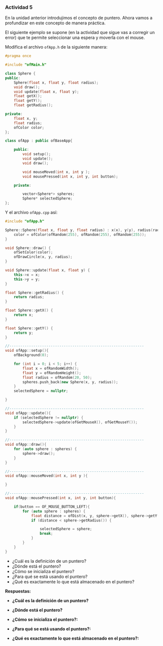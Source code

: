 ### Actividad 5

En la unidad anterior introdujimos el concepto de puntero. Ahora vamos a profundizar en este concepto de manera práctica.

El siguiente ejemplo se supone (en la actividad que sigue vas a corregir un error) que te permite seleccionar una espera y moverla con el mouse.

Modifica el archivo `ofApp.h` de la siguiente manera:

```cpp
#pragma once

#include "ofMain.h"

class Sphere {
public:
    Sphere(float x, float y, float radius);
    void draw();
    void update(float x, float y);
    float getX();
    float getY();
    float getRadius();

private:
    float x, y;
    float radius;
    ofColor color;
};

class ofApp : public ofBaseApp{

    public:
        void setup();
        void update();
        void draw();

        void mouseMoved(int x, int y );
        void mousePressed(int x, int y, int button);

    private:

        vector<Sphere*> spheres;
        Sphere* selectedSphere;
};
```

Y el archivo `ofApp.cpp` así:

```cpp
#include "ofApp.h"

Sphere::Sphere(float x, float y, float radius) : x(x), y(y), radius(radius) {
    color = ofColor(ofRandom(255), ofRandom(255), ofRandom(255));
}

void Sphere::draw() {
    ofSetColor(color);
    ofDrawCircle(x, y, radius);
}

void Sphere::update(float x, float y) {
    this->x = x;
    this->y = y;
}

float Sphere::getRadius() {
    return radius;
}

float Sphere::getX() {
    return x;
}

float Sphere::getY() {
    return y;
}

//--------------------------------------------------------------
void ofApp::setup(){
    ofBackground(0);

    for (int i = 0; i < 5; i++) {
        float x = ofRandomWidth();
        float y = ofRandomHeight();
        float radius = ofRandom(20, 50);
        spheres.push_back(new Sphere(x, y, radius));
    }
    selectedSphere = nullptr;

}

//--------------------------------------------------------------
void ofApp::update(){
    if (selectedSphere != nullptr) {
        selectedSphere->update(ofGetMouseX(), ofGetMouseY());
    }
}

//--------------------------------------------------------------
void ofApp::draw(){
    for (auto sphere : spheres) {
        sphere->draw();
    }
}

//--------------------------------------------------------------
void ofApp::mouseMoved(int x, int y ){

}

//--------------------------------------------------------------
void ofApp::mousePressed(int x, int y, int button){

    if(button == OF_MOUSE_BUTTON_LEFT){
        for (auto sphere : spheres) {
            float distance = ofDist(x, y, sphere->getX(), sphere->getY());
            if (distance < sphere->getRadius()) {

                selectedSphere = sphere;
                break;
            }
        }
    }
}
```

- ¿Cuál es la definición de un puntero?
- ¿Dónde está el puntero?
- ¿Cómo se inicializa el puntero?
- ¿Para qué se está usando el puntero?
- ¿Qué es exactamente lo que está almacenado en el puntero?

**Respuestas:**

- **¿Cuál es la definición de un puntero?**

    

- **¿Dónde está el puntero?**


  
- **¿Cómo se inicializa el puntero?:**



- **¿Para qué se está usando el puntero?:**



- **¿Qué es exactamente lo que está almacenado en el puntero?:**



